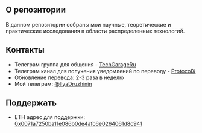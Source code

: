 ## О репозитории

В данном репозитории собраны мои научные, теоретические и практические исследования в области распределенных технологий.

## Контакты
- Телеграм группа для общения - [TechGarageRu](https://t.me/techgarageru)
- Телеграм канал для получения уведомлений по переводу - [ProtocolX](http://t.me/protocolx)
- Обновление перевода: 2-3 раза в неделю
- Мой телеграм: [@IlyaDruzhinin](https://t.me/IlyaDruzhinin)

## Поддержать
- ETH адрес для поддержки: [0x0071a7250ba11e086b0de4afc6e0264061d8c941](https://etherscan.io/address/0x0071a7250ba11e086b0de4afc6e0264061d8c941)
